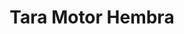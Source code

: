 ---
permalink: /index.html
layout: null
artist : Nudozurdo
title : Tara Motor Hembra
link : http://www.facebook.com/pages/Nudozurdo
ident: Nudozurdo
categories: trabajos
---